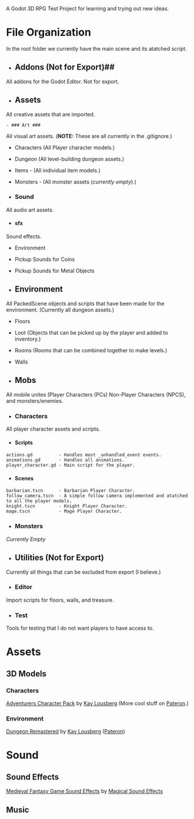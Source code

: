 A Godot 3D RPG Test Project for learning and trying out new ideas.

# File Organization #
In the root folder we currently have the main scene and its atatched script.

- ## Addons (Not for Export)##
All addons for the Godot Editor. Not for export.

- ## Assets ##
All creative assets that are imported.

    - ### Art ###
All visual art assets. (**NOTE:** These are all currently in the .gitignore.)

- Characters (All Player character models.)
- Dungeon (All level-building dungeon assets.)
- Items - (All individual item models.)
- Monsters - (All monster assets (_currently empty_).)

- ### Sound ###
All audio art assets.

- #### sfx ####
Sound effects.
- Environment
- Pickup Sounds for Coins
- Pickup Sounds for Metal Objects

- ## Environment ##
All PackedScene objects and scripts that have been made for the environment. (Currently all dungeon assets.)

- Floors
- Loot (Objects that can be picked up by the player and added to inventory.)
- Rooms (Rooms that can be combined together to make levels.)
- Walls

- ## Mobs ##
All mobile unites (Player Characters (PCs) Non-Player Characters (NPCS), and monsters/enemies.

- ### Characters ###
All player character assets and scripts.

- #### Scripts ####
```
actions.gd          - Handles most _unhandled_event events.
animations.gd       - Handles all animations.
player_character.gd - Main script for the player.
```

- #### Scenes ####
```
barbarian.tscn      - Barbarian Player Character.
follow_camera.tscn  - A simple follow camera implemented and atatched to all the player models.
knight.tscn         - Knight Player Character.
mage.tscn           - Mage Player Character.
```

- ### Monsters ###
_Currently Empty_

- ## Utilities (Not for Export) ##
Currently all things that can be excluded from export (I believe.)

- ### Editor ###
Import scripts for floors, walls, and treasure.

- ### Test ###
Tools for testing that I do not want players to have access to.

# Assets #
## 3D Models ##
### Characters ###
[Adventurers Character Pack](https://kaylousberg.itch.io/kaykit-adventurers) by [Kay Lousberg](https://kaylousberg.com/) (More cool stuff on [Pateron](https://www.patreon.com/kaylousberg).)

### Environment ###
[Dungeon Remastered](https://kaylousberg.itch.io/kaykit-dungeon-remastered) by [Kay Lousberg](https://kaylousberg.com/) ([Pateron](https://www.patreon.com/kaylousberg))

# Sound #
## Sound Effects ##
[Medieval Fantasy Game Sound Effects](https://magicsoundeffects.itch.io/medieval-fantasy-game-sound-effects) by [Magical Sound Effects](https://magicsoundeffects.itch.io/)
## Music ##
